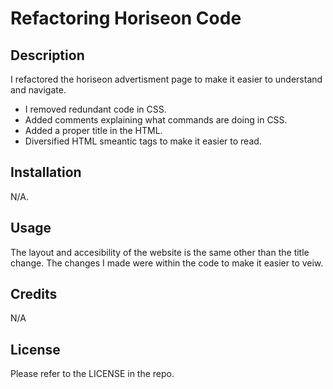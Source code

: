 # Refactoring Horiseon Code

## Description

I refactored the horiseon advertisment page to make it easier to understand and navigate.

- I removed redundant code in CSS.
- Added comments explaining what commands are doing in CSS.
- Added a proper title in the HTML.
- Diversified HTML smeantic tags to make it easier to read.

## Installation

N/A.

## Usage
The layout and accesibility of the website is the same other than the title change. The changes I made were within the code to make it easier to veiw.

## Credits

N/A

## License

Please refer to the LICENSE in the repo.
